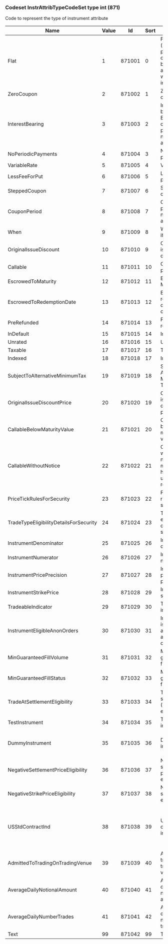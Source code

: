 ### Codeset InstrAttribTypeCodeSet type int (871)

Code to represent the type of instrument attribute

| Name                                   | Value | Id     | Sort | Synopsis                                                                          | Elaboration                                                                                                                               |
|----------------------------------------|-------|--------|------|-----------------------------------------------------------------------------------|-------------------------------------------------------------------------------------------------------------------------------|
| Flat                                   | 1     | 871001 | 0    | Flat (securities pay interest on a current basis but are traded without interest) |                                                                                                                                |
| ZeroCoupon                             | 2     | 871002 | 1    | Zero coupon                                                                       |                                                                                                                                |
| InterestBearing                        | 3     | 871003 | 2    | Interest bearing (for Euro commercial paper when not issued at discount)          |                                                                                                                                |
| NoPeriodicPayments                     | 4     | 871004 | 3    | No periodic payments                                                              |                                                                                                                                |
| VariableRate                           | 5     | 871005 | 4    | Variable rate                                                                     |                                                                                                                                |
| LessFeeForPut                          | 6     | 871006 | 5    | Less fee for put                                                                  |                                                                                                                                |
| SteppedCoupon                          | 7     | 871007 | 6    | Stepped coupon                                                                    |                                                                                                                                |
| CouponPeriod                           | 8     | 871008 | 7    | Coupon period (if not semi-annual)                                                | Supply redemption date in the InstrAttribValue(872) field.                                                                                                                               |
| When                                   | 9     | 871009 | 8    | When [and if] issued                                                              |                                                                                                                                |
| OriginalIssueDiscount                  | 10    | 871010 | 9    | Original issue discount                                                           |                                                                                                                                |
| Callable                               | 11    | 871011 | 10   | Callable, puttable                                                                |                                                                                                                                |
| EscrowedToMaturity                     | 12    | 871012 | 11   | Escrowed to Maturity                                                              |                                                                                                                                |
| EscrowedToRedemptionDate               | 13    | 871013 | 12   | Escrowed to redemption date - callable                                            | Supply redemption date in the InstrAttribValue(872) field.                                                                                                                               |
| PreRefunded                            | 14    | 871014 | 13   | Pre-refunded                                                                      |                                                                                                                                |
| InDefault                              | 15    | 871015 | 14   | In default                                                                        |                                                                                                                                |
| Unrated                                | 16    | 871016 | 15   | Unrated                                                                           |                                                                                                                                |
| Taxable                                | 17    | 871017 | 16   | Taxable                                                                           |                                                                                                                                |
| Indexed                                | 18    | 871018 | 17   | Indexed                                                                           |                                                                                                                                |
| SubjectToAlternativeMinimumTax         | 19    | 871019 | 18   | Subject To Alternative Minimum Tax                                                |                                                                                                                                |
| OriginalIssueDiscountPrice             | 20    | 871020 | 19   | Original issue discount price                                                     | Supply price in the InstrAttribValue(872) field.                                                                                                                               |
| CallableBelowMaturityValue             | 21    | 871021 | 20   | Callable below maturity value                                                     |                                                                                                                                |
| CallableWithoutNotice                  | 22    | 871022 | 21   | Callable without notice by mail to holder unless registered                       |                                                                                                                                |
| PriceTickRulesForSecurity              | 23    | 871023 | 22   | Price tick rules for security                                                     |                                                                                                                                |
| TradeTypeEligibilityDetailsForSecurity | 24    | 871024 | 23   | Trade type eligibility details for security                                       |                                                                                                                                |
| InstrumentDenominator                  | 25    | 871025 | 26   | Instrument denominator                                                            |                                                                                                                                |
| InstrumentNumerator                    | 26    | 871026 | 27   | Instrument numerator                                                              |                                                                                                                                |
| InstrumentPricePrecision               | 27    | 871027 | 28   | Instrument price precision                                                        |                                                                                                                                |
| InstrumentStrikePrice                  | 28    | 871028 | 29   | Instrument strike price                                                           |                                                                                                                                |
| TradeableIndicator                     | 29    | 871029 | 30   | Tradeable indicator                                                               |                                                                                                                                |
| InstrumentEligibleAnonOrders           | 30    | 871030 | 31   | Instrument is eligible to accept anonymous orders                                 |                                                                                                                                |
| MinGuaranteedFillVolume                | 31    | 871031 | 32   | Minimum guaranteed fill volume                                                    |                                                                                                                                |
| MinGuaranteedFillStatus                | 32    | 871032 | 33   | Minimum guaranteed fill status                                                    |                                                                                                                                |
| TradeAtSettlementEligibility           | 33    | 871033 | 34   | Trade at settlement (TAS) eligibility                                             |                                                                                                                                |
| TestInstrument                         | 34    | 871034 | 35   | Test instrument                                                                   | Instrument that is tradable but has no effect on the positions, exchange turnover etc.                                                                                                                               |
| DummyInstrument                        | 35    | 871035 | 36   | Dummy instrument                                                                  | Instrument that is normally halted and is only activated for trading under very special conditions (e.g. temporarily assigned for newly listed instrument). Use of a dummy instrument generally applies to systems that are unable to add reference data for new instruments intraday.                                                                                                                               |
| NegativeSettlementPriceEligibility     | 36    | 871036 | 37   | Negative settlement price eligibility                                             |                                                                                                                                |
| NegativeStrikePriceEligibility         | 37    | 871037 | 38   | Negative strike price eligibility                                                 |                                                                                                                                |
| USStdContractInd                       | 38    | 871038 | 39   | US standard contract indicator                                                    | Indicates through InstrAttribValue(872) - values Y or N - whether the underlying asset in the trade references or is economically related to a contract listed in Appendix B of CFTC Part 43 regulation. See http://www.ecfr.gov/cgi-bin/text-idx?SID=4b2d1078ad68f6564a89d7ff6c52ec43&node=17:2.0.1.1.3.0.1.8.2&rgn=div or refer to Appendix B to Part 43 in the final rule at http://www.cftc.gov/ucm/groups/public/@lrfederalregister/documents/file/2013-12133a.pdf |
| AdmittedToTradingOnTradingVenue        | 39    | 871039 | 40   | Admitted to trading on a trading venue                                            |                                                                                                                                |
| AverageDailyNotionalAmount             | 40    | 871040 | 41   | Average daily notional amount                                                     |                                                                                                                                |
| AverageDailyNumberTrades               | 41    | 871041 | 42   | Average daily number of trades                                                    |                                                                                                                                |
| Text                                   | 99    | 871042 | 99   | Text                                                                              | Supply the text value in InstrAttribValue(872).                                                                                                                               |

